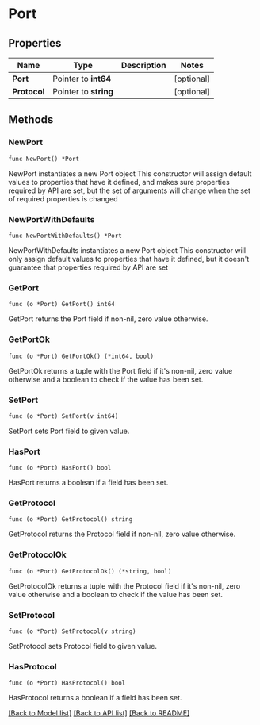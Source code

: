 # Port

## Properties

Name | Type | Description | Notes
------------ | ------------- | ------------- | -------------
**Port** | Pointer to **int64** |  | [optional] 
**Protocol** | Pointer to **string** |  | [optional] 

## Methods

### NewPort

`func NewPort() *Port`

NewPort instantiates a new Port object
This constructor will assign default values to properties that have it defined,
and makes sure properties required by API are set, but the set of arguments
will change when the set of required properties is changed

### NewPortWithDefaults

`func NewPortWithDefaults() *Port`

NewPortWithDefaults instantiates a new Port object
This constructor will only assign default values to properties that have it defined,
but it doesn't guarantee that properties required by API are set

### GetPort

`func (o *Port) GetPort() int64`

GetPort returns the Port field if non-nil, zero value otherwise.

### GetPortOk

`func (o *Port) GetPortOk() (*int64, bool)`

GetPortOk returns a tuple with the Port field if it's non-nil, zero value otherwise
and a boolean to check if the value has been set.

### SetPort

`func (o *Port) SetPort(v int64)`

SetPort sets Port field to given value.

### HasPort

`func (o *Port) HasPort() bool`

HasPort returns a boolean if a field has been set.

### GetProtocol

`func (o *Port) GetProtocol() string`

GetProtocol returns the Protocol field if non-nil, zero value otherwise.

### GetProtocolOk

`func (o *Port) GetProtocolOk() (*string, bool)`

GetProtocolOk returns a tuple with the Protocol field if it's non-nil, zero value otherwise
and a boolean to check if the value has been set.

### SetProtocol

`func (o *Port) SetProtocol(v string)`

SetProtocol sets Protocol field to given value.

### HasProtocol

`func (o *Port) HasProtocol() bool`

HasProtocol returns a boolean if a field has been set.


[[Back to Model list]](../README.md#documentation-for-models) [[Back to API list]](../README.md#documentation-for-api-endpoints) [[Back to README]](../README.md)


